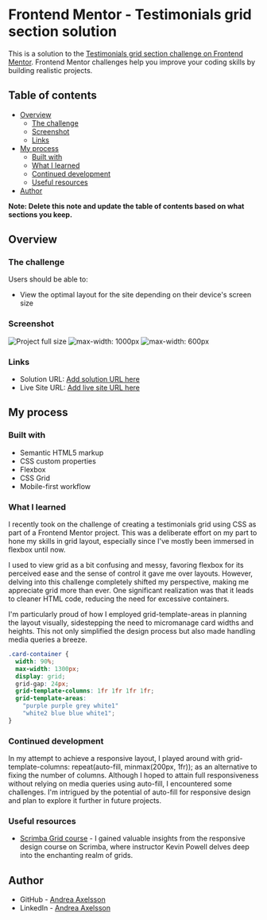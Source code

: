 # Frontend Mentor - Testimonials grid section solution

This is a solution to the [Testimonials grid section challenge on Frontend Mentor](https://www.frontendmentor.io/challenges/testimonials-grid-section-Nnw6J7Un7). Frontend Mentor challenges help you improve your coding skills by building realistic projects.

## Table of contents

- [Overview](#overview)
  - [The challenge](#the-challenge)
  - [Screenshot](#screenshot)
  - [Links](#links)
- [My process](#my-process)
  - [Built with](#built-with)
  - [What I learned](#what-i-learned)
  - [Continued development](#continued-development)
  - [Useful resources](#useful-resources)
- [Author](#author)

**Note: Delete this note and update the table of contents based on what sections you keep.**

## Overview

### The challenge

Users should be able to:

- View the optimal layout for the site depending on their device's screen size

### Screenshot

![Project full size](fullsize-screenshot.png)
![max-width: 1000px](medium-screenshot.png)
![max-width: 600px](small-screenshot.png)

### Links

- Solution URL: [Add solution URL here](https://your-solution-url.com)
- Live Site URL: [Add live site URL here](https://your-live-site-url.com)

## My process

### Built with

- Semantic HTML5 markup
- CSS custom properties
- Flexbox
- CSS Grid
- Mobile-first workflow

### What I learned

I recently took on the challenge of creating a testimonials grid using CSS as part of a Frontend Mentor project. This was a deliberate effort on my part to hone my skills in grid layout, especially since I've mostly been immersed in flexbox until now.

I used to view grid as a bit confusing and messy, favoring flexbox for its perceived ease and the sense of control it gave me over layouts. However, delving into this challenge completely shifted my perspective, making me appreciate grid more than ever. One significant realization was that it leads to cleaner HTML code, reducing the need for excessive containers.

I'm particularly proud of how I employed grid-template-areas in planning the layout visually, sidestepping the need to micromanage card widths and heights. This not only simplified the design process but also made handling media queries a breeze.

```css
.card-container {
  width: 90%;
  max-width: 1300px;
  display: grid;
  grid-gap: 24px;
  grid-template-columns: 1fr 1fr 1fr 1fr;
  grid-template-areas:
    "purple purple grey white1"
    "white2 blue blue white1";
}
```

### Continued development

In my attempt to achieve a responsive layout, I played around with grid-template-columns: repeat(auto-fill, minmax(200px, 1fr)); as an alternative to fixing the number of columns. Although I hoped to attain full responsiveness without relying on media queries using auto-fill, I encountered some challenges. I'm intrigued by the potential of auto-fill for responsive design and plan to explore it further in future projects.

### Useful resources

- [Scrimba Grid course](https://scrimba.com/learn/frontend) - I gained valuable insights from the responsive design course on Scrimba, where instructor Kevin Powell delves deep into the enchanting realm of grids.

## Author

- GitHub - [Andrea Axelsson](https://github.com/Andrea-Axelsson)
- LinkedIn - [Andrea Axelsson](https://www.linkedin.com/in/axelsson-andrea/)

